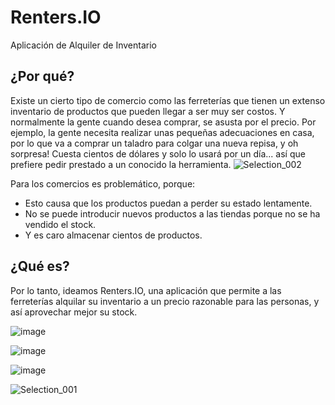 # Renters.IO

Aplicación de Alquiler de Inventario

## ¿Por qué?

Existe un cierto tipo de comercio como las ferreterías que tienen un extenso inventario de productos que pueden llegar a ser muy ser costos. Y normalmente la gente cuando desea comprar, se asusta por el precio.
Por ejemplo, la gente necesita realizar unas pequeñas adecuaciones en casa, por lo que va a comprar un taladro para colgar una nueva repisa, y oh sorpresa! Cuesta cientos de dólares y solo lo usará por un 
día... así que prefiere pedir prestado a un conocido la herramienta.
![Selection_002](https://github.com/user-attachments/assets/4a86aa56-4c19-4808-991c-daffb6d261c6)

Para los comercios es problemático, porque:
- Esto causa que los productos puedan a perder su estado lentamente.
- No se puede introducir nuevos productos a las tiendas porque no se ha vendido el stock.
- Y es caro almacenar cientos de productos.

## ¿Qué es?

Por lo tanto, ideamos Renters.IO, una aplicación que permite a las ferreterías alquilar su inventario a un precio razonable para las personas, y así aprovechar mejor su stock.

![image](https://github.com/user-attachments/assets/8010eac4-8795-4379-a2d2-24716a4efd9e)

![image](https://github.com/user-attachments/assets/a2aa0900-fc3a-4742-a391-09f3fcfad5ee)

![image](https://github.com/user-attachments/assets/a8c07483-511b-40d9-81ed-c3f1dbd9bfc6)

![Selection_001](https://github.com/user-attachments/assets/df82ac1f-9cd7-49d6-9120-1255bcc2b633)
